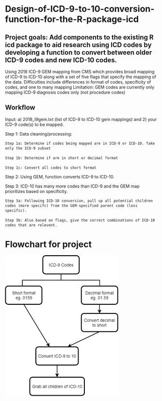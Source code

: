 # Design-of-ICD-9-to-10-conversion-function-for-the-R-package-icd

## Project goals: Add components to the existing R icd package to aid research using ICD codes by developing a function to convert between older ICD-9 codes and new ICD-10 codes.

Using 2018 ICD-9 GEM mapping from CMS which provides broad mapping of ICD-9 to ICD-10 along with a set of five flags that specify the mapping of the data. 
Difficulties include differences in format of codes, specificity of codes, and one to many mapping
Limitation: GEM codes are currently only mapping ICD-9 diagnosis codes only (not procedure codes)

## Workflow 
Input: a) 2018_I9gem.txt (list of ICD-9 to ICD-10 gem mappings) and 2) your ICD-9 code(s) to be mapped.

Step 1: Data cleaning/processing:

    Step 1a: Determine if codes being mapped are in ICD-9 or ICD-10. Take only the ICD-9 subset

    Step 1b: Determine if are in short or decimal format

    Step 1c: Convert all codes to short format

Step 2: Using GEM, function converts ICD-9 to ICD-10. 

Step 3: ICD-10 has many more codes than ICD-9 and the GEM map prioritizes based on specificity. 

    Step 3a: Following ICD-10 conversion, pull up all potential children codes (more specifc) from the GEM-specified parent code (less specific). 

    Step 3b: Also based on flags, give the correct combinations of ICD-10 codes that are relevent.

# Flowchart for project
![Flowchart](https://github.com/NCBI-Hackathons/Design-of-ICD-9-to-10-conversion-function-for-the-R-package-icd/blob/master/ICD_flowchart.png "Flowchart")


